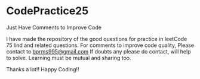 # CodePractice25
Just Have Comments to Improve Code



I have made the repository of the good questions for practice in leetCode 75 lind and related questions.
For comments to improve code quality, Please contact to bprms995@gmail.com
If doubts any please do contact, will help to solve.
Learning must be mutual and sharing too.

Thanks a lot!! Happy Coding!!
